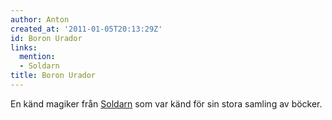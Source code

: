 ```yaml
---
author: Anton
created_at: '2011-01-05T20:13:29Z'
id: Boron Urador
links:
  mention:
  - Soldarn
title: Boron Urador
---
```


En känd magiker från [Soldarn] som var känd för sin stora samling av böcker.

  [Soldarn]: Soldarn
